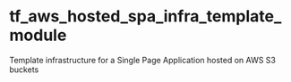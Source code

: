 # tf_aws_hosted_spa_infra_template_module
Template infrastructure for a Single Page Application hosted on AWS S3 buckets 
